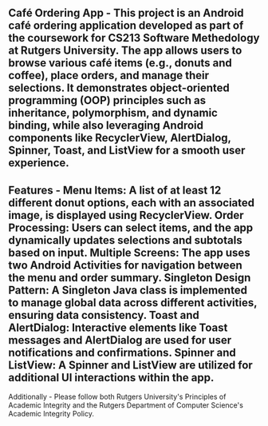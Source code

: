 Café Ordering App - 
This project is an Android café ordering application developed as part of the coursework for CS213 Software Methedology at Rutgers University. The app allows users to browse various café items (e.g., donuts and coffee), place orders, and manage their selections. 
It demonstrates object-oriented programming (OOP) principles such as inheritance, polymorphism, and dynamic binding, while also leveraging Android components like RecyclerView, AlertDialog, Spinner, Toast, and ListView for a smooth user experience.
--
Features -
Menu Items: A list of at least 12 different donut options, each with an associated image, is displayed using RecyclerView.
Order Processing: Users can select items, and the app dynamically updates selections and subtotals based on input.
Multiple Screens: The app uses two Android Activities for navigation between the menu and order summary.
Singleton Design Pattern: A Singleton Java class is implemented to manage global data across different activities, ensuring data consistency.
Toast and AlertDialog: Interactive elements like Toast messages and AlertDialog are used for user notifications and confirmations.
Spinner and ListView: A Spinner and ListView are utilized for additional UI interactions within the app.
--
Additionally - 
Please follow both Rutgers University's Principles of Academic Integrity and the Rutgers Department of Computer Science's Academic Integrity Policy.
